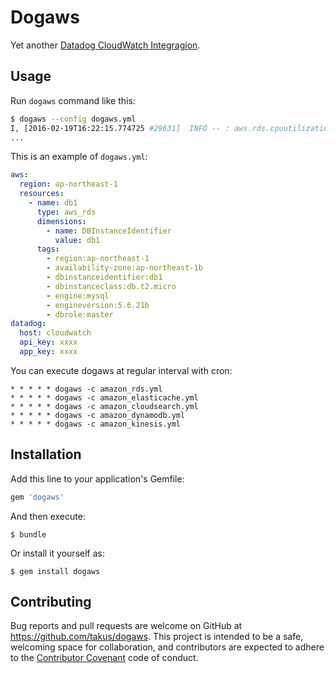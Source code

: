 # Dogaws

Yet another [Datadog CloudWatch Integragion](http://docs.datadoghq.com/integrations/aws/).

## Usage

Run `dogaws` command like this:

```bash
$ dogaws --config dogaws.yml
I, [2016-02-19T16:22:15.774725 #29631]  INFO -- : aws.rds.cpuutilization ["region:ap-northeast-1", "availability-zone:ap-northeast-1b", "dbinstanceidentifier:db1", "dbinstanceclass:db.t2.micro", "engine:mysql", "engineversion:5.6.21b", "dbrole:master"] [["2016-02-19 07:17:00 UTC",7.42],["2016-02-19 07:15:00 UTC",12.08],["2016-02-19 07:13:00 UTC",10.75],["2016-02-19 07:14:00 UTC",16.33],["2016-02-19 07:16:00 UTC",10.92]]
...
```
This is an example of `dogaws.yml`:

```yaml
aws:
  region: ap-northeast-1
  resources:
    - name: db1
      type: aws_rds
      dimensions:
        - name: DBInstanceIdentifier
          value: db1
      tags:
        - region:ap-northeast-1
        - availability-zone:ap-northeast-1b
        - dbinstanceidentifier:db1
        - dbinstanceclass:db.t2.micro
        - engine:mysql
        - engineversion:5.6.21b
        - dbrole:master
datadog:
  host: cloudwatch
  api_key: xxxx
  app_key: xxxx
```

You can execute dogaws at regular interval with cron:

```
* * * * * dogaws -c amazon_rds.yml
* * * * * dogaws -c amazon_elasticache.yml
* * * * * dogaws -c amazon_cloudsearch.yml
* * * * * dogaws -c amazon_dynamodb.yml
* * * * * dogaws -c amazon_kinesis.yml
```

## Installation

Add this line to your application's Gemfile:

```ruby
gem 'dogaws'
```

And then execute:

    $ bundle

Or install it yourself as:

    $ gem install dogaws

## Contributing

Bug reports and pull requests are welcome on GitHub at https://github.com/takus/dogaws. This project is intended to be a safe, welcoming space for collaboration, and contributors are expected to adhere to the [Contributor Covenant](contributor-covenant.org) code of conduct.

